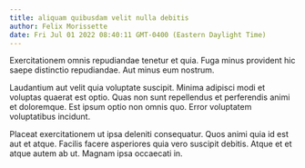 ```yaml
---
title: aliquam quibusdam velit nulla debitis
author: Felix Morissette
date: Fri Jul 01 2022 08:40:11 GMT-0400 (Eastern Daylight Time)
---
```

Exercitationem omnis repudiandae tenetur et quia. Fuga minus provident hic saepe distinctio repudiandae. Aut minus eum nostrum.

 Laudantium aut velit quia voluptate suscipit. Minima adipisci modi et voluptas quaerat est optio. Quas non sunt repellendus et perferendis animi et doloremque. Est ipsum optio non omnis quo. Error voluptatem voluptatibus incidunt.

 Placeat exercitationem ut ipsa deleniti consequatur. Quos animi quia id est aut et atque. Facilis facere asperiores quia vero suscipit debitis. Atque et et atque autem ab ut. Magnam ipsa occaecati in.